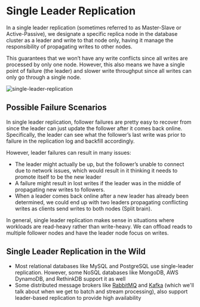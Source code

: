 # Single Leader Replication

In a single leader replication (sometimes referred to as Master-Slave or Active-Passive), we designate a specific replica node in the database cluster as a leader and write to that node only, having it manage the responsibility of propagating writes to other nodes.

This guarantees that we won’t have any write conflicts since all writes are processed by only one node. However, this also means we have a single point of failure (the leader) and slower write throughput since all writes can only go through a single node.

![single-leader-replication](https://firebasestorage.googleapis.com/v0/b/system-design-daily.appspot.com/o/single-leader-replication.png?alt=media&token=0cabadaf-f9eb-4453-b07b-0a09d74457b3)

## Possible Failure Scenarios

In single leader replication, follower failures are pretty easy to recover from since the leader can just update the follower after it comes back online. Specifically, the leader can see what the follower’s last write was prior to failure in the replication log and backfill accordingly.

However, leader failures can result in many issues:

- The leader might actually be up, but the follower’s unable to connect due to network issues, which would result in it thinking it needs to promote itself to be the new leader
- A failure might result in lost writes if the leader was in the middle of propagating new writes to followers.
- When a leader comes back online after a new leader has already been determined, we could end up with two leaders propagating conflicting writes as clients send writes to both nodes (Split brain).

In general, single leader replication makes sense in situations where workloads are read-heavy rather than write-heavy. We can offload reads to multiple follower nodes and have the leader node focus on writes.

## Single Leader Replication in the Wild

- Most relational databases like MySQL and PostgreSQL use single-leader replication. However, some NoSQL databases like MongoDB, AWS DynamoDB, and RethinkDB support it as well
- Some distributed message brokers like [RabbitMQ](https://blog.rabbitmq.com/posts/2020/07/disaster-recovery-and-high-availability-101/#data-redundancy-tools---back-ups-and-replication) and [Kafka](https://cwiki.apache.org/confluence/display/kafka/kafka+replication#KafkaReplication-Datareplication) (which we'll talk about when we get to batch and stream processing), also support leader-based replication to provide high availability
